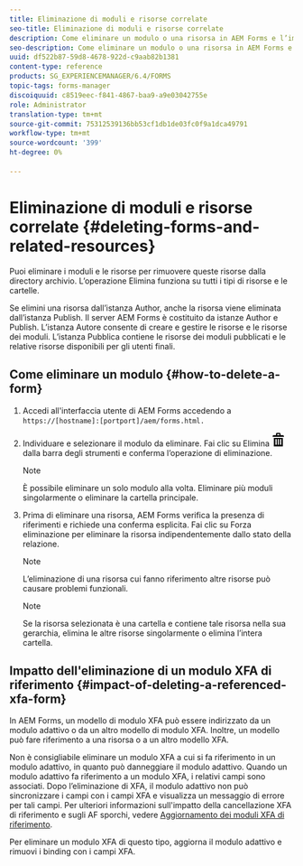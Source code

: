 ```yaml
---
title: Eliminazione di moduli e risorse correlate
seo-title: Eliminazione di moduli e risorse correlate
description: Come eliminare un modulo o una risorsa in AEM Forms e l’impatto sulle risorse di riferimento e di provenienza e sui moduli XFA.
seo-description: Come eliminare un modulo o una risorsa in AEM Forms e l’impatto sulle risorse di riferimento e di provenienza e sui moduli XFA.
uuid: df522b87-59d8-4678-922d-c9aab82b1381
content-type: reference
products: SG_EXPERIENCEMANAGER/6.4/FORMS
topic-tags: forms-manager
discoiquuid: c8519eec-f841-4867-baa9-a9e03042755e
role: Administrator
translation-type: tm+mt
source-git-commit: 75312539136bb53cf1db1de03fc0f9a1dca49791
workflow-type: tm+mt
source-wordcount: '399'
ht-degree: 0%

---
```



# Eliminazione di moduli e risorse correlate {#deleting-forms-and-related-resources}

Puoi eliminare i moduli e le risorse per rimuovere queste risorse dalla directory archivio. L’operazione Elimina funziona su tutti i tipi di risorse e le cartelle.

Se elimini una risorsa dall’istanza Author, anche la risorsa viene eliminata dall’istanza Publish. Il server AEM Forms è costituito da istanze Author e Publish. L’istanza Autore consente di creare e gestire le risorse e le risorse dei moduli. L’istanza Pubblica contiene le risorse dei moduli pubblicati e le relative risorse disponibili per gli utenti finali.

## Come eliminare un modulo {#how-to-delete-a-form}

1. Accedi all&#39;interfaccia utente di AEM Forms accedendo a `https://[hostname]:[portport]/aem/forms.html.`
1. Individuare e selezionare il modulo da eliminare. Fai clic su Elimina ![aem6forms_delete2](assets/aem6forms_delete2.png) dalla barra degli strumenti e conferma l’operazione di eliminazione.

   >[!NOTE]
   >
   >È possibile eliminare un solo modulo alla volta. Eliminare più moduli singolarmente o eliminare la cartella principale.

1. Prima di eliminare una risorsa, AEM Forms verifica la presenza di riferimenti e richiede una conferma esplicita. Fai clic su Forza eliminazione per eliminare la risorsa indipendentemente dallo stato della relazione.

   >[!NOTE]
   >
   >L’eliminazione di una risorsa cui fanno riferimento altre risorse può causare problemi funzionali.

   >[!NOTE]
   >
   >Se la risorsa selezionata è una cartella e contiene tale risorsa nella sua gerarchia, elimina le altre risorse singolarmente o elimina l’intera cartella.

## Impatto dell&#39;eliminazione di un modulo XFA di riferimento {#impact-of-deleting-a-referenced-xfa-form}

In AEM Forms, un modello di modulo XFA può essere indirizzato da un modulo adattivo o da un altro modello di modulo XFA. Inoltre, un modello può fare riferimento a una risorsa o a un altro modello XFA.

Non è consigliabile eliminare un modulo XFA a cui si fa riferimento in un modulo adattivo, in quanto può danneggiare il modulo adattivo. Quando un modulo adattivo fa riferimento a un modulo XFA, i relativi campi sono associati. Dopo l’eliminazione di XFA, il modulo adattivo non può sincronizzare i campi con i campi XFA e visualizza un messaggio di errore per tali campi. Per ulteriori informazioni sull&#39;impatto della cancellazione XFA di riferimento e sugli AF sporchi, vedere [Aggiornamento dei moduli XFA di riferimento](/help/forms/using/get-xdp-pdf-documents-aem.md#p-updating-referenced-xfa-forms-p).

Per eliminare un modulo XFA di questo tipo, aggiorna il modulo adattivo e rimuovi i binding con i campi XFA.

